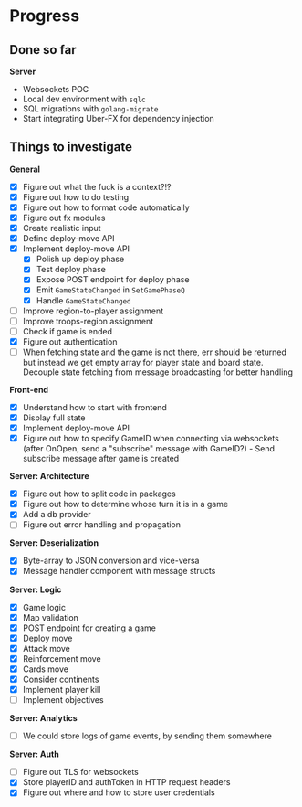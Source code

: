 # Progress

## Done so far

**Server**

- Websockets POC
- Local dev environment with `sqlc`
- SQL migrations with `golang-migrate`
- Start integrating Uber-FX for dependency injection

## Things to investigate

**General**

- [x] Figure out what the fuck is a context?!?
- [x] Figure out how to do testing
- [x] Figure out how to format code automatically
- [x] Figure out fx modules
- [x] Create realistic input
- [x] Define deploy-move API
- [x] Implement deploy-move API
  - [x] Polish up deploy phase
  - [x] Test deploy phase
  - [x] Expose POST endpoint for deploy phase 
  - [x] Emit `GameStateChanged` in `SetGamePhaseQ`
  - [x] Handle `GameStateChanged`
- [ ] Improve region-to-player assignment
- [ ] Improve troops-region assignment
- [ ] Check if game is ended
- [x] Figure out authentication
- [ ] When fetching state and the game is not there, err should be returned but instead we get empty array for player state and board state. Decouple state fetching from message broadcasting for better handling

**Front-end**

- [x] Understand how to start with frontend
- [x] Display full state
- [x] Implement deploy-move API
- [x] Figure out how to specify GameID when connecting via websockets (after OnOpen, send a "subscribe" message with GameID?)
      - Send subscribe message after game is created

**Server: Architecture**

- [x] Figure out how to split code in packages
- [x] Figure out how to determine whose turn it is in a game
- [x] Add a db provider
- [ ] Figure out error handling and propagation

**Server: Deserialization**

- [x] Byte-array to JSON conversion and vice-versa
- [x] Message handler component with message structs

**Server: Logic**

- [x] Game logic
- [x] Map validation
- [x] POST endpoint for creating a game
- [x] Deploy move
- [x] Attack move
- [x] Reinforcement move
- [x] Cards move
- [x] Consider continents
- [x] Implement player kill
- [ ] Implement objectives

**Server: Analytics**

- [ ] We could store logs of game events, by sending them somewhere

**Server: Auth**

- [ ] Figure out TLS for websockets
- [x] Store playerID and authToken in HTTP request headers
- [x] Figure out where and how to store user credentials
